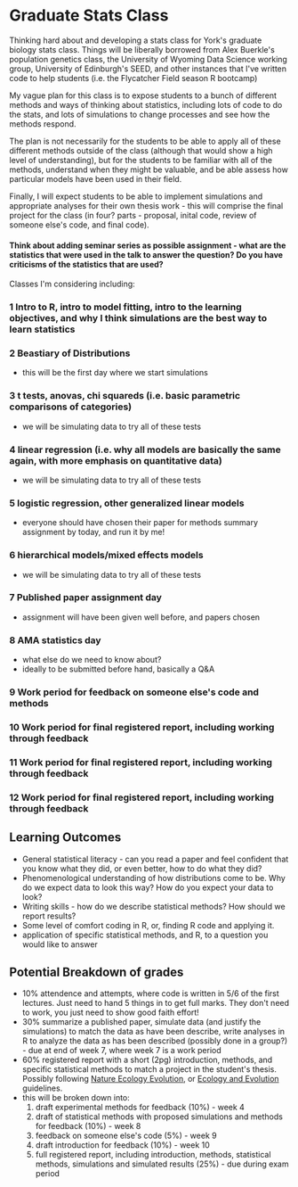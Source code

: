 # Graduate Stats Class
Thinking hard about and developing a stats class for York's graduate biology stats class.
Things will be liberally borrowed from Alex Buerkle's population genetics class, the University of Wyoming Data Science working group, University of Edinburgh's SEED, and other instances that I've written code to help students (i.e. the Flycatcher Field season R bootcamp)

My vague plan for this class is to expose students to a bunch of different methods and ways of thinking about statistics, including lots of code to do the stats, and lots of simulations to change processes and see how the methods respond. 

The plan is not necessarily for the students to be able to apply all of these different methods outside of the class (although that would show a high level of understanding), but for the students to be familiar with all of the methods, understand when they might be valuable, and be able assess how particular models have been used in their field. 

Finally, I will expect students to be able to implement simulations and appropriate analyses for their own thesis work - this will comprise the final project for the class (in four? parts - proposal, inital code, review of someone else's code, and final code).

#### Think about adding seminar series as possible assignment - what are the statistics that were used in the talk to answer the question? Do you have criticisms of the statistics that are used?


Classes I'm considering including:

### 1 Intro to R, intro to model fitting, intro to the learning objectives, and why I think simulations are the best way to learn statistics

### 2 Beastiary of Distributions
- this will be the first day where we start simulations

### 3 t tests, anovas, chi squareds (i.e. basic parametric comparisons of categories)
- we will be simulating data to try all of these tests
  
### 4 linear regression (i.e. why all models are basically the same again, with more emphasis on quantitative data)
- we will be simulating data to try all of these tests
  
### 5 logistic regression, other generalized linear models
 - everyone should have chosen their paper for methods summary assignment by today, and run it by me!

### 6 hierarchical models/mixed effects models
- we will be simulating data to try all of these tests

### 7 Published paper assignment day 
 - assignment will have been given well before, and papers chosen

### 8 AMA statistics day 
 - what else do we need to know about?
- ideally to be submitted before hand, basically a Q&A

### 9 Work period for feedback on someone else's code and methods

### 10 Work period for final registered report, including working through feedback

### 11 Work period for final registered report, including working through feedback

### 12 Work period for final registered report, including working through feedback

## Learning Outcomes
- General statistical literacy - can you read a paper and feel confident that you know what they did, or even better, how to do what they did?
- Phenomenological understanding of how distributions come to be. Why do we expect data to look this way? How do you expect your data to look?
- Writing skills - how do we describe statistical methods? How should we report results?
- Some level of comfort coding in R, or, finding R code and applying it.
- application of specific statistical methods, and R, to a question you would like to answer

## Potential Breakdown of grades
- 10% attendence and attempts, where code is written in 5/6 of the first lectures. Just need to hand 5 things in to get full marks. They don't need to work, you just need to show good faith effort!
- 30% summarize a published paper, simulate data (and justify the simulations) to match the data as have been describe, write analyses in R to analyze the data as has been described (possibly done in a group?) - due at end of week 7, where week 7 is a work period
- 60% registered report with a short (2pg) introduction, methods, and specific statistical methods to match a project in the student's thesis. Possibly following [Nature Ecology Evolution](https://www.nature.com/natecolevol/submission-guidelines/registeredreports), or [Ecology and Evolution](https://onlinelibrary.wiley.com/page/journal/20457758/homepage/registeredreports.html) guidelines. 
 - this will be broken down into:
    1) draft experimental methods for feedback (10%) - week 4
    2) draft of statistical methods with proposed simulations and methods for feedback (10%) - week 8
    3) feedback on someone else's code (5%) - week 9
    4) draft introduction for feedback (10%) - week 10
   5) full registered report, including introduction, methods, statistical methods, simulations and simulated results (25%) - due during exam period


